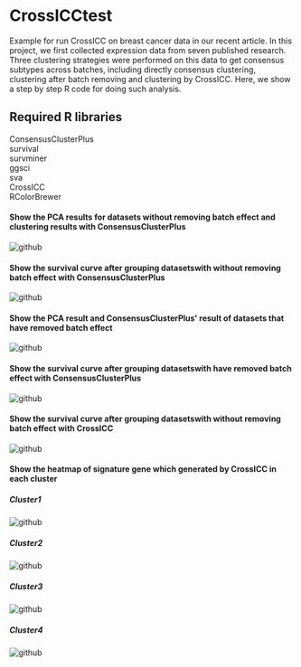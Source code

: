 # CrossICCtest
Example for run CrossICC on breast cancer data in our recent article. In this project, we first collected expression data from seven published research. Three clustering strategies were performed on this data to get consensus subtypes across batches, including directly consensus clustering, clustering after batch removing and clustering by CrossICC. Here, we show a step by step R code for doing such analysis.


    
## Required R libraries
ConsensusClusterPlus<br>survival<br>survminer<br>ggsci<br>sva<br>CrossICC<br>RColorBrewer  

#### Show the PCA results for datasets without removing batch effect and clustering results with ConsensusClusterPlus
![github](https://github.com/xiucai-lzk/CrossICCtest/blob/master/jpeg/NotRemoveBatchPCAplot.jpeg "github")

#### Show the survival curve after grouping datasetswith without removing batch effect with ConsensusClusterPlus
![github](https://github.com/xiucai-lzk/CrossICCtest/blob/master/jpeg/BreastSurvival-NotRemoveBatcPlot.jpeg "github")

#### Show the PCA result and ConsensusClusterPlus' result of datasets that have removed batch effect
![github](https://github.com/xiucai-lzk/CrossICCtest/blob/master/jpeg/RemoveBatchPCAplot.jpeg "github")

#### Show the survival curve after grouping datasetswith have removed batch effect with ConsensusClusterPlus
![github](https://github.com/xiucai-lzk/CrossICCtest/blob/master/jpeg/BreastSurvival-RemoveBatcPlot.jpeg "github")

#### Show the survival curve after grouping datasetswith without removing batch effect with CrossICC
![github](https://github.com/xiucai-lzk/CrossICCtest/blob/master/jpeg/BreastSurvival-CrossICCplot.jpeg "github")

#### Show the heatmap of signature gene which generated by CrossICC in each cluster
##### Cluster1
![github](https://github.com/xiucai-lzk/CrossICCtest/blob/master/jpeg/CrossICC-Cluster1-heatmap.jpeg "github")

##### Cluster2
![github](https://github.com/xiucai-lzk/CrossICCtest/blob/master/jpeg/CrossICC-Cluster2-heatmap.jpeg "github")

##### Cluster3
![github](https://github.com/xiucai-lzk/CrossICCtest/blob/master/jpeg/CrossICC-Cluster3-heatmap.jpeg "github")

##### Cluster4
![github](https://github.com/xiucai-lzk/CrossICCtest/blob/master/jpeg/CrossICC-Cluster4-heatmap.jpeg "github")

